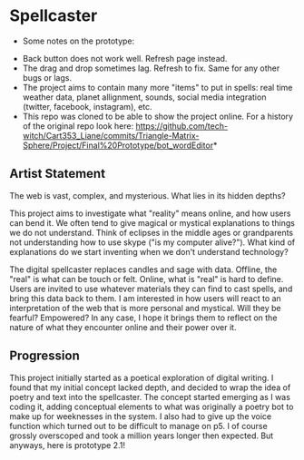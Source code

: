 # Spellcaster

* Some notes on the prototype:
- Back button does not work well. Refresh page instead.
- The drag and drop sometimes lag. Refresh to fix. Same for any other bugs or lags. 
- The project aims to contain many more "items" to put in spells: real time weather data, planet allignment, sounds, social media integration (twitter, facebook, instagram), etc.
- This repo was cloned to be able to show the project online. For a history of the original repo look here: https://github.com/tech-witch/Cart353_Liane/commits/Triangle-Matrix-Sphere/Project/Final%20Prototype/bot_wordEditor*

## Artist Statement

The web is vast, complex, and mysterious. What lies in its hidden depths? 

This project aims to investigate what "reality" means online, and how users can bend it. We often tend to give magical or mystical explanations to things we do not understand. Think of eclipses in the middle ages or grandparents not understanding how to use skype ("is my computer alive?"). What kind of explanations do we start inventing when we don't understand technology? 

The digital spellcaster replaces candles and sage with data. Offline, the "real" is what can be touch or felt. Online, what is "real" is hard to define. Users are invited to use whatever materials they can find to cast spells, and bring this data back to them. I am interested in how users will react to an interpretation of the web that is more personal and mystical. Will they be fearful? Empowered? In any case, I hope it brings them to reflect on the nature of what they encounter online and their power over it.

## Progression

This project initially started as a poetical exploration of digital writing. I found that my initial concept lacked depth, and decided to wrap the idea of poetry and text into the spellcaster. The concept started emerging as I was coding it, adding conceptual elements to what was originally a poetry bot to make up for weeknesses in the system. I also had to give up the voice function which turned out to be difficult to manage on p5. I of course grossly overscoped and took a million years longer then expected. But anyways, here is prototype 2.1! 
